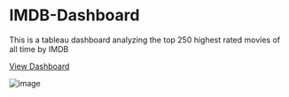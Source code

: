# IMDB-Dashboard
This is a tableau dashboard analyzing the top 250 highest rated movies of all time by IMDB

[View Dashboard](https://public.tableau.com/views/IMDB_16954076710510/IMDBTOP250?:language=en-US&:display_count=n&:origin=viz_share_link)



![image](https://github.com/TheekshithaVaratharajsarma/IMDB-Dashboard/assets/129731048/9906ceb9-4bf2-43af-b43d-404a8c570432)




